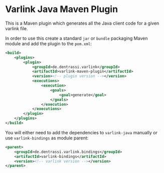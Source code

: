 # Varlink Java Maven Plugin

This is a Maven plugin which generates all the Java client code for a given varlink file.

In order to use this create a standard `jar` or `bundle` packaging Maven module and add the
plugin to the `pom.xml`:

~~~xml
<build>
    <plugins>
        <plugin>
            <groupId>de.dentrassi.varlink</groupId>
            <artifactId>varlink-maven-plugin</artifactId>
            <version><!-- plugin version --></version>
            <executions>
                <execution>
                    <goals>
                        <goal>generate</goal>
                    </goals>
                </execution>
            </executions>
        </plugin>
    </plugins>
</build>
~~~

You will either need to add the dependencies to `varlink-java` manually or
use `varlink-bindings` as module parent:

~~~xml
<parent>
    <groupId>de.dentrassi.varlink.bindings</groupId>
    <artifactId>varlink-bindings</artifactId>
    <version><!-- varlink version --></version>
</parent>
~~~ 